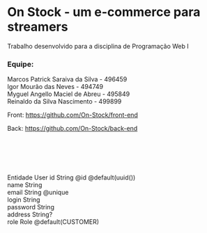 # On Stock - um e-commerce para streamers
Trabalho desenvolvido para a disciplina de Programação Web I 

### Equipe:

Marcos Patrick Saraiva da Silva - 496459 <Br />
Igor Mourão das Neves - 494749 <Br />
Myguel Angello Maciel de Abreu - 495849 <Br />
Reinaldo da Silva Nascimento - 499899 <Br />


Front: 
https://github.com/On-Stock/front-end


Back:
https://github.com/On-Stock/back-end




<Br />
<Br />
<Br />
<Br />


Entidade User
  id       String  @id @default(uuid())  <br/>
  name     String <br/>
  email    String  @unique <br/>
  login    String <br/>
  password String <br/> 
  address  String? <br/>
  role     Role    @default(CUSTOMER) 
